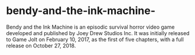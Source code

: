 # bendy-and-the-ink-machine-
Bendy and the Ink Machine is an episodic survival horror video game developed and published by Joey Drew Studios Inc. It was initially released to Game Jolt on February 10, 2017, as the first of five chapters, with a full release on October 27, 2018. 
